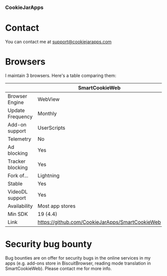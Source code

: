 ### CookieJarApps

# Contact

You can contact me at support@cookiejarapps.com

# Browsers

I maintain 3 browsers. Here's a table comparing them:

|                  | SmartCookieWeb | BiscuitBrowser | Unnamed Fenix Fork |
| ---------------- | -------------- | -------------- | ------------------ |
| Browser Engine   | WebView        | GeckoView      | GeckoView          |
| Update Frequency | Monthly        | Monthly        | Randomly           |
| Add-on support   | UserScripts    | Yes            | Yes                |
| Telemetry        | No             | No             | No                 |
| Ad blocking      | Yes            | With add-on    | With add-on        |
| Tracker blocking | Yes            | With add-on    | Yes                |
| Fork of...       | Lightning      | None           | Fenix              |
| Stable           | Yes            | No             | No                 |
| VideoDL support  | Yes            | No             | No                 |
| Availability     | Most app stores| GitHub         | GitHub             |
| Min SDK          | 19 (4.4)       | 21 (5.0)       | 21 (5.0)            |
| Link | https://github.com/CookieJarApps/SmartCookieWeb | https://github.com/CookieJarApps/BiscuitBrowser | https://github.com/CookieJarApps/Browser

# Security bug bounty

Bug bounties are on offer for security bugs in the online services in my apps (e.g. add-ons store in BiscuitBrowser, reading mode translation in SmartCookieWeb). Please contact me for more info.
